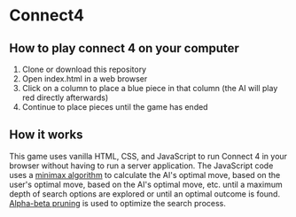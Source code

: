 # Connect4

## How to play connect 4 on your computer
1. Clone or download this repository
1. Open index.html in a web browser
1. Click on a column to place a blue piece in that column (the AI will play red directly afterwards)
1. Continue to place pieces until the game has ended

## How it works
This game uses vanilla HTML, CSS, and JavaScript to run Connect 4 in your browser without having to run a server application. The JavaScript code uses a [minimax algorithm](https://en.wikipedia.org/wiki/Minimax) to calculate the AI's optimal move, based on the user's optimal move, based on the AI's optimal move, etc. until a maximum depth of search options are explored or until an optimal outcome is found. [Alpha-beta pruning](https://en.wikipedia.org/wiki/Alpha%E2%80%93beta_pruning) is used to optimize the search process.
